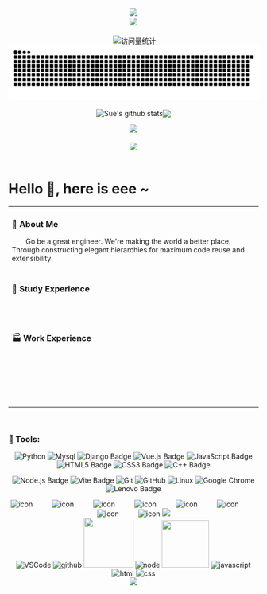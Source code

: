 <div align="center">

  <!-- dynamic typing effect 动态打字效果 -->
  <div>
    <a href="http://sue.sparkflare.cn/views/personal-introduction.html" target="_blank">
      <img src="https://readme-typing-svg.demolab.com?font=Fira+Code&pause=1000&width=435&lines=I'm eee, welcome here!&center=true&size=27" />
    </a>
  </div>

  <!-- knock code pictures 敲代码的图片 -->
  <picture>
    <source media="(prefers-color-scheme: dark)" srcset="https://cdn.jsdelivr.net/gh/buptsdz/buptsdz/assets/images/coding.gif" />
    <source media="(prefers-color-scheme: light)" srcset="https://cdn.jsdelivr.net/gh/buptsdz/buptsdz/assets/images/developer.svg" height="225px" />
    <img src="https://cdn.jsdelivr.net/gh/buptsdz/buptsdz/assets/images/coding.gif" />
  </picture>

  <!-- for beauty 留个空行好看点 -->
  <div>&nbsp;</div>
  
  <!-- profile logo 个人资料徽标 -->
  <div>
    <!--a href="http://sue.sparkflare.cn" target="_blank"><img src="https://img.shields.io/badge/Website-个人网站-rgb(170, 220, 245)" /--></a>&emsp;
    <!-- visitor -->
    <img src="https://komarev.com/ghpvc/?username=mahoushoujyo-eee&label=Views&color=0e75b6&style=flat" alt="访问量统计" />&emsp;
    <!-- wakatime -->
    <!-- <a href="https://wakatime.com/@buptsdz"><img src="https://wakatime.com/badge/user/42d0678c-368b-448b-9a77-5d21c5b55352.svg"/></a> -->
  </div>
  
  <!-- 活跃贪吃蛇 -->
  <picture>
    <source media="(prefers-color-scheme: dark)" srcset="https://raw.githubusercontent.com/buptsdz/buptsdz/output/github-contribution-grid-snake-dark.svg">
    <source media="(prefers-color-scheme: light)" srcset="https://raw.githubusercontent.com/buptsdz/buptsdz/output/github-contribution-grid-snake.svg">
    <img alt="github contribution grid snake animation" src="https://raw.githubusercontent.com/buptsdz/buptsdz/output/github-contribution-grid-snake.svg">
  </picture>
  
  <!-- 个人信息统计 -->
  <img align="center" src="https://github-readme-stats.vercel.app/api?username=mahoushoujyo-eee&show_icons=true&hide_border=true" alt="Sue's github stats" /><img align="center" src="https://github-readme-stats.vercel.app/api/top-langs/?username=mahoushoujyo-eee&layout=compact&theme=buefy&hide_border=true" />
  
  
  <!-- 活跃折线图 -->
  <picture>
  <source media="(prefers-color-scheme: dark)" srcset="https://github-readme-activity-graph.vercel.app/graph?username=mahoushoujyo-eee&theme=xcode&bg_color=FF000000&hide_border=true" />
  <source media="(prefers-color-scheme: light)" srcset="https://github-readme-activity-graph.vercel.app/graph?username=mahoushoujyo-eee&theme=xcode&bg_color=FF000000&color=000000&hide_border=true" />
  <img src="https://github-readme-activity-graph.vercel.app/graph?username=buptsdz&theme=xcode&bg_color=FF000000&hide_border=true" />
  </picture>
  
  <div>&nbsp;</div>
  
  <!-- GitHub 奖杯🏆 -->
  <div><img src="https://github-profile-trophy.vercel.app/?username=mahoushoujyo-eee&theme=gruvbox&row=1&column=7&no-frame=true&no-bg=true" /><br/></div>

</div>

<div>&nbsp;</div>

# Hello 👋, here is eee ~

<table>
<!-- 个人介绍 -->
<tr><td>

### 🤺 About Me



<p>&emsp;&emsp;Go be a great engineer. We're making the world a better place. Through constructing elegant hierarchies for maximum code reuse and extensibility.</p>

</td></tr>

<!-- 就读经历 -->
<tr><td>

### 🏢 Study Experience


  
<div>&nbsp;</div>




<div>&nbsp;</div>
</td></tr>

<!-- 工作经历 -->
<tr><td>

### 🏭 Work Experience



<div>&nbsp;</div>
<div>&nbsp;</div>




<div>&nbsp;</div>




<div>&nbsp;</div>




<div>&nbsp;</div>




<div>&nbsp;</div>
</td></tr>
</table>



<!-- github-readme-streak-stats 连续提交代码天数记录 -->
<div align="center">
    <picture>
      <source aligh="center" media="(prefers-color-scheme: dark)" srcset="https://github-readme-streak-stats.herokuapp.com/?user=mahoushoujyo-eee&theme=dark&hide_border=true" />
      <source aligh="center" media="(prefers-color-scheme: light)" srcset="https://github-readme-streak-stats.herokuapp.com/?user=mahoushoujyo-eee&theme=light&hide_border=true" />
    </picture>
    <div>&nbsp;</div>
    <!-- metrics -->
</div>

### 🧰 Tools:
<!--  skill badge 技能徽章 -->
<div align="center">

![Python](https://img.shields.io/badge/Python-6DB33F?logo=python&logoColor=fff&style=flat) ![Mysql](https://img.shields.io/badge/Mysql-47A248?logo=mysql&logoColor=fff&style=flat) ![Django Badge](https://img.shields.io/badge/Django-092E20?logo=django&logoColor=fff&style=flat) ![Vue.js Badge](https://img.shields.io/badge/Vue.js-4FC08D?logo=vuedotjs&logoColor=fff&style=flat)  ![JavaScript Badge](https://img.shields.io/badge/JavaScript-F7DF1E?logo=javascript&logoColor=000&style=flat) ![HTML5 Badge](https://img.shields.io/badge/HTML5-E34F26?logo=html5&logoColor=fff&style=flat) ![CSS3 Badge](https://img.shields.io/badge/CSS3-1572B6?logo=css3&logoColor=fff&style=flat) ![C++ Badge](https://img.shields.io/badge/C%2B%2B-00599C?logo=cplusplus&logoColor=fff&style=flat)

![Node.js Badge](https://img.shields.io/badge/Node.js-393?logo=nodedotjs&logoColor=fff&style=flat) ![Vite Badge](https://img.shields.io/badge/Vite-646CFF?logo=vite&logoColor=fff&style=flat) ![Git](https://img.shields.io/badge/-Git-FCC624?style=flat-square&logo=git) ![GitHub](https://img.shields.io/badge/-GitHub-pink?style=flat-square&logo=github) ![Linux](https://img.shields.io/badge/Linux-FCC624?style=style=flat-square&logo=linux&logoColor=black) ![Google Chrome](https://img.shields.io/badge/Chrome-4285F4?style=flat-square&logo=GoogleChrome&logoColor=white) ![Lenovo Badge](https://img.shields.io/badge/Lenovo-E2231A?logo=lenovo&logoColor=fff&style=flat)

</div>

<div align="center">
  <!-- svg动图 -->
  <img src="https://techstack-generator.vercel.app/js-icon.svg" alt="icon" width="65" style="width: 65px; height: 65px; margin-right:35px; margin-bottom: 0px;" />
  <img src="https://techstack-generator.vercel.app/docker-icon.svg" alt="icon" width="65" style="width: 65px; height: 65px; margin-right: 35px; margin-bottom: 0px;" /> 
    <img src="https://techstack-generator.vercel.app/mysql-icon.svg" alt="icon" width="65" style="width: 65px; height: 65px; margin-right: 35px; margin-bottom: 0px;" />
  <img src="https://techstack-generator.vercel.app/nginx-icon.svg" alt="icon" width="65" style="width: 65px; height: 65px; margin-right: 35px; margin-bottom: 0px;" />
  <img src="https://techstack-generator.vercel.app/django-icon.svg" alt="icon" width="65" style="width: 65px; height: 65px; margin-right: 35px; margin-bottom: 0px;" />
  <img src="https://techstack-generator.vercel.app/webpack-icon.svg" alt="icon" width="65" style="width: 65px; height: 65px; margin-right: 35px; margin-bottom: 0px;" />
  <img src="https://techstack-generator.vercel.app/eslint-icon.svg" alt="icon" width="65" style="width: 65px; height: 65px; margin-right: 35px; margin-bottom: 0px;" />
  <img src="https://techstack-generator.vercel.app/java-icon.svg" alt="icon" width="65" style="width: 65px; height: 65px; margin-right: 0px; margin-bottom: 0px;" />
  
  <!-- svg静态图 -->
  <img src="https://skillicons.dev/icons?i=git,postman,anaconda,pycharm,webstorm,linux,ubuntu,gmail,unity,mongodb,c,cpp"/>
</div>

<!-- Gif -->
<div align="center">
  <img alt="VSCode" src="https://i.giphy.com/media/IdyAQJVN2kVPNUrojM/200.webp" width="100" title="vscode">
  <img alt="github" src="https://i.giphy.com/media/KzJkzjggfGN5Py6nkT/200.webp" width="100" title="github">
  <img height="100" width="100" src="https://cdn.jsdelivr.net/gh/sun0225SUN/sun0225SUN/assets/images/python.webp">
  <img alt="node" src="https://media.giphy.com/media/kdFc8fubgS31b8DsVu/giphy.gif" width="85" title="node">
  <img height="95" width="95" src="https://cdn.jsdelivr.net/gh/sun0225SUN/sun0225SUN/assets/images/vue.webp">
  <img alt="javascript" src="https://media3.giphy.com/media/ln7z2eWriiQAllfVcn/200w.webp" width="100" title="javascript">
  <img alt-"html5" src="https://media.giphy.com/media/XAxylRMCdpbEWUAvr8/giphy.gif" width="100" title="html">
  <img alt="css" src="https://media.giphy.com/media/fsEaZldNC8A1PJ3mwp/giphy.gif" width="100" title="css">
</div>

<div align="center">
  <img src="https://cdn.jsdelivr.net/gh/buptsdz/buptsdz/assets/images/icon.png" />
</div>

<!--
**buptsdz/buptsdz** is a ✨ _special_ ✨ repository because its `README.md` (this file) appears on your GitHub profile.

Here are some ideas to get you started:

- 🔭 I’m currently working on ...
- 🌱 I’m currently learning ...
- 👯 I’m looking to collaborate on ...
- 🤔 I’m looking for help with ...
- 💬 Ask me about ...
- 📫 How to reach me: ...
- 😄 Pronouns: ...
- ⚡ Fun fact: ...
-->
